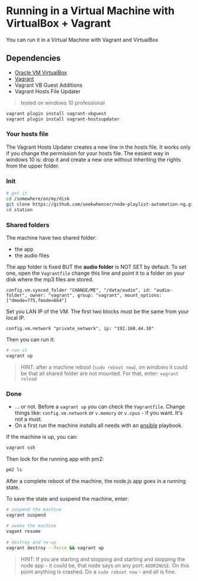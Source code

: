 # Running in a Virtual Machine with VirtualBox + Vagrant

You can run it in a Virtual Machine with Vagrant and VirtualBox
 
## Dependencies

- [Oracle VM VirtualBox](https://www.virtualbox.org/)
- [Vagrant](https://www.vagrantup.com/)
- Vagrant VB Guest Additions
- Vagrant Hosts File Updater

> tested on windows 10 professional

```bash
vagrant plugin install vagrant-vbguest
vagrant plugin install vagrant-hostsupdater
```

### Your hosts file
 
The Vagrant Hosts Updater creates a new line in the hosts file.
It works only if you change the permission for your hosts file.
The easiest way in windows 10 is: drop it and create a new one without inheriting the rights
from the upper folder.

### Init

```bash
# get it
cd /somewhere/on/my/disk
git clone https://github.com/seekwhencer/node-playlist-automation-ng.git station
cd station
```

### Shared folders

The machine have two shared folder:

 - the app
 - the audio files
 
The app folder is fixed BUT the **audio folder** is NOT SET by default.
To set one, open the `Vagrantfile` change this line and point it to
a folder on your disk where the mp3 files are stored.

```
config.vm.synced_folder "CHANGE/ME", "/data/audio", id: "audio-folder", owner: "vagrant", group: "vagrant", mount_options: ["dmode=775,fmode=664"]
```

Set you LAN IP of the VM. The first two blocks must be the same from your local IP.

```
config.vm.network "private_network", ip: "192.168.44.10"
```


Then you can run it:

```bash
# run it
vagrant up
```

> HINT: after a machine reboot (`sudo reboot now`), on windows it could be that all shared folder are not mounted.
> For that, enter: `vagrant reload`

### Done

- ... or not. Before a `vagrant up` you can check the `Vagrantfile`. Change things like: `config.vm.network` or `v.memory` or `v.cpus` - if you want.
It's not a must.
- On a first run the machine installs all needs with an [ansible](https://www.ansible.com/) playbook.
 
If the machine is up, you can:

```bash
vagrant ssh
```
 
Then look for the running app with pm2:
```bash
pm2 ls
```
 
After a complete reboot of the machine, the node.js app goes in a running state.
 
To save the state and suspend the machine, enter:
 
```bash
# suspend the machine
vagrant suspend
 
# awake the machine
vagant resume
 
# destroy and re-up
vagrant destroy --force && vagrant up
```

> HINT: If you are starting and stopping and starting and stopping the node app - it could be, that node says on any port: `ADDRINUSE`.
> On this point anything is crashed. Do a `sudo reboot now` - and all is fine.